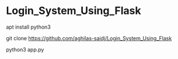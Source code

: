 # Login_System_Using_Flask


apt install python3

git clone https://github.com/aghilas-saidj/Login_System_Using_Flask

python3 app.py
